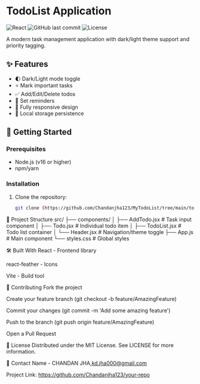 # TodoList Application

![React](https://img.shields.io/badge/React-18.x-blue)
![GitHub last commit](https://img.shields.io/github/last-commit/yourusername/your-repo)
![License](https://img.shields.io/badge/license-MIT-green)

A modern task management application with dark/light theme support and priority tagging.

## ✨ Features

- 🌓 Dark/Light mode toggle
- ⭐ Mark important tasks
- ✅ Add/Edit/Delete todos
- 🔔 Set reminders
- 📱 Fully responsive design
- 💾 Local storage persistence

## 🚀 Getting Started

### Prerequisites
- Node.js (v16 or higher)
- npm/yarn

### Installation
1. Clone the repository:
   ```bash
   git clone (https://github.com/Chandanjha123/MyTodoList/tree/main/todo-list-premium)


📂 Project Structure
   src/
├── components/
│   ├── AddTodo.jsx       # Task input component
│   ├── Todo.jsx          # Individual todo item
│   ├── TodoList.jsx      # Todo list container
│   └── Header.jsx        # Navigation/theme toggle
├── App.js                # Main component
└── styles.css            # Global styles

🛠️ Built With
React - Frontend library

react-feather - Icons

Vite - Build tool

🤝 Contributing
Fork the project

Create your feature branch (git checkout -b feature/AmazingFeature)

Commit your changes (git commit -m 'Add some amazing feature')

Push to the branch (git push origin feature/AmazingFeature)

Open a Pull Request

📜 License
Distributed under the MIT License. See LICENSE for more information.

📧 Contact
 Name - CHANDAN JHA,kd.jha000@gmail.com

Project Link: https://github.com/Chandanjha123/your-repo


